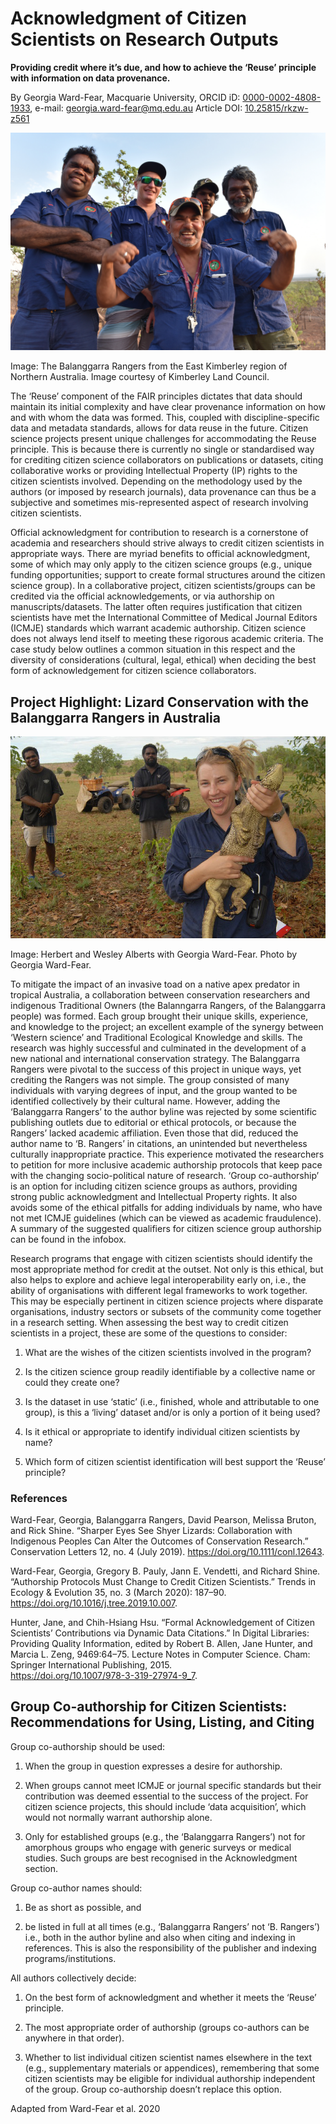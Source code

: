 # Acknowledgment of Citizen Scientists on Research Outputs

**Providing credit where it’s due, and how to achieve the ‘Reuse’ principle with
information on data provenance.**

By Georgia Ward-Fear, Macquarie University, ORCID iD:
[0000-0002-4808-1933](https://orcid.org/0000-0002-4808-1933), e-mail:
<georgia.ward-fear@mq.edu.au> Article DOI:
[10.25815/rkzw-z561](https://doi.org/10.25815/rkzw-z561)

![](media/4647766d5b1bf42daa447d255fe9f2f5.jpg)

Image: The Balanggarra Rangers from the East Kimberley region of Northern
Australia. Image courtesy of Kimberley Land Council.

The ‘Reuse’ component of the FAIR principles dictates that data should maintain
its initial complexity and have clear provenance information on how and with
whom the data was formed. This, coupled with discipline-specific data and
metadata standards, allows for data reuse in the future. Citizen science
projects present unique challenges for accommodating the Reuse principle. This
is because there is currently no single or standardised way for crediting
citizen science collaborators on publications or datasets, citing collaborative
works or providing Intellectual Property (IP) rights to the citizen scientists
involved. Depending on the methodology used by the authors (or imposed by
research journals), data provenance can thus be a subjective and sometimes
mis-represented aspect of research involving citizen scientists.

Official acknowledgment for contribution to research is a cornerstone of
academia and researchers should strive always to credit citizen scientists in
appropriate ways. There are myriad benefits to official acknowledgment, some of
which may only apply to the citizen science groups (e.g., unique funding
opportunities; support to create formal structures around the citizen science
group). In a collaborative project, citizen scientists/groups can be credited
via the official acknowledgements, or via authorship on manuscripts/datasets.
The latter often requires justification that citizen scientists have met the
International Committee of Medical Journal Editors (ICMJE) standards which
warrant academic authorship. Citizen science does not always lend itself to
meeting these rigorous academic criteria. The case study below outlines a common
situation in this respect and the diversity of considerations (cultural, legal,
ethical) when deciding the best form of acknowledgement for citizen science
collaborators.

## Project Highlight: Lizard Conservation with the Balanggarra Rangers in Australia

![](media/905eadf03146674e331d9bbecac32879.jpg)

Image: Herbert and Wesley Alberts with Georgia Ward-Fear. Photo by Georgia
Ward-Fear.

To mitigate the impact of an invasive toad on a native apex predator in tropical
Australia, a collaboration between conservation researchers and indigenous
Traditional Owners (the Balanngarra Rangers, of the Balanggarra people) was
formed. Each group brought their unique skills, experience, and knowledge to the
project; an excellent example of the synergy between ‘Western science’ and
Traditional Ecological Knowledge and skills. The research was highly successful
and culminated in the development of a new national and international
conservation strategy. The Balanggarra Rangers were pivotal to the success of
this project in unique ways, yet crediting the Rangers was not simple. The group
consisted of many individuals with varying degrees of input, and the group
wanted to be identified collectively by their cultural name. However, adding the
‘Balanggarra Rangers’ to the author byline was rejected by some scientific
publishing outlets due to editorial or ethical protocols, or because the
Rangers’ lacked academic affiliation. Even those that did, reduced the author
name to ‘B. Rangers’ in citations, an unintended but nevertheless culturally
inappropriate practice. This experience motivated the researchers to petition
for more inclusive academic authorship protocols that keep pace with the
changing socio-political nature of research. ‘Group co-authorship’ is an option
for including citizen science groups as authors, providing strong public
acknowledgment and Intellectual Property rights. It also avoids some of the
ethical pitfalls for adding individuals by name, who have not met ICMJE
guidelines (which can be viewed as academic fraudulence). A summary of the
suggested qualifiers for citizen science group authorship can be found in the
infobox.

Research programs that engage with citizen scientists should identify the most
appropriate method for credit at the outset. Not only is this ethical, but also
helps to explore and achieve legal interoperability early on, i.e., the ability
of organisations with different legal frameworks to work together. This may be
especially pertinent in citizen science projects where disparate organisations,
industry sectors or subsets of the community come together in a research
setting. When assessing the best way to credit citizen scientists in a project,
these are some of the questions to consider:

1.  What are the wishes of the citizen scientists involved in the program?

2.  Is the citizen science group readily identifiable by a collective name or
    could they create one?

3.  Is the dataset in use ‘static’ (i.e., finished, whole and attributable to
    one group), is this a ‘living’ dataset and/or is only a portion of it being
    used?

4.  Is it ethical or appropriate to identify individual citizen scientists by
    name?

5.  Which form of citizen scientist identification will best support the ‘Reuse’
    principle?

### References

Ward-Fear, Georgia, Balanggarra Rangers, David Pearson, Melissa Bruton, and Rick
Shine. “Sharper Eyes See Shyer Lizards: Collaboration with Indigenous Peoples
Can Alter the Outcomes of Conservation Research.” Conservation Letters 12, no. 4
(July 2019). <https://doi.org/10.1111/conl.12643>.

Ward-Fear, Georgia, Gregory B. Pauly, Jann E. Vendetti, and Richard Shine.
“Authorship Protocols Must Change to Credit Citizen Scientists.” Trends in
Ecology & Evolution 35, no. 3 (March 2020): 187–90.  
<https://doi.org/10.1016/j.tree.2019.10.007>.

Hunter, Jane, and Chih-Hsiang Hsu. “Formal Acknowledgement of Citizen
Scientists’ Contributions via Dynamic Data Citations.” In Digital Libraries:
Providing Quality Information, edited by Robert B. Allen, Jane Hunter, and
Marcia L. Zeng, 9469:64–75. Lecture Notes in Computer Science. Cham: Springer
International Publishing, 2015.  
<https://doi.org/10.1007/978-3-319-27974-9_7>.

## Group Co-authorship for Citizen Scientists: Recommendations for Using, Listing, and Citing

Group co-authorship should be used:

1.  When the group in question expresses a desire for authorship.

2.  When groups cannot meet ICMJE or journal specific standards but their
    contribution was deemed essential to the success of the project. For citizen
    science projects, this should include ‘data acquisition’, which would not
    normally warrant authorship alone.

3.  Only for established groups (e.g., the ‘Balanggarra Rangers’) not for
    amorphous groups who engage with generic surveys or medical studies. Such
    groups are best recognised in the Acknowledgment section.

Group co-author names should:

1.  Be as short as possible, and

2.  be listed in full at all times (e.g., ‘Balanggarra Rangers’ not ‘B.
    Rangers’) i.e., both in the author byline and also when citing and indexing
    in references. This is also the responsibility of the publisher and indexing
    programs/institutions.

All authors collectively decide:

1.  On the best form of acknowledgment and whether it meets the ‘Reuse’
    principle.

2.  The most appropriate order of authorship (groups co-authors can be anywhere
    in that order).

3.  Whether to list individual citizen scientist names elsewhere in the text
    (e.g., supplementary materials or appendices), remembering that some citizen
    scientists may be eligible for individual authorship independent of the
    group. Group co-authorship doesn’t replace this option.

Adapted from Ward-Fear et al. 2020
